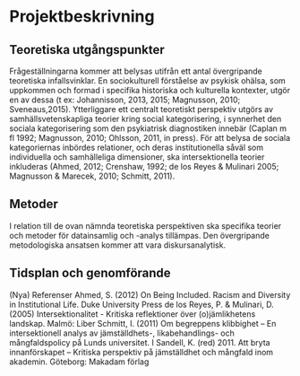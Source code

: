 # Projektbeskrivning

## Teoretiska utgångspunkter
Frågeställningarna kommer att belysas utifrån ett antal övergripande teoretiska infallsvinklar. En sociokulturell förståelse av psykisk ohälsa, som uppkommen och formad i specifika historiska och kulturella kontexter, utgör en av dessa (t ex: Johannisson, 2013, 2015; Magnusson, 2010; Sveneaus,2015). Ytterliggare ett centralt teoretiskt perspektiv utgörs av samhällsvetenskapliga teorier kring social kategorisering, i synnerhet den sociala kategorisering som den psykiatrisk diagnostiken innebär (Caplan m fl 1992; Magnusson, 2010; Ohlsson, 2011, in press). För att belysa de sociala kategoriernas inbördes relationer, och deras institutionella såväl som individuella och samhälleliga dimensioner, ska intersektionella teorier inkluderas (Ahmed, 2012; Crenshaw, 1992; de los Reyes & Mulinari 2005; Magnusson & Marecek, 2010; Schmitt, 2011). 

## Metoder 
I relation till de ovan nämnda teoretiska perspektiven ska specifika teorier och metoder för datainsamlig och -analys tillämpas. Den övergripande metodologiska ansatsen kommer att vara diskursanalytisk. 


## Tidsplan och genomförande


(Nya) Referenser
Ahmed, S. (2012)  On Being Included. Racism and Diversity in Institutional Life. Duke University Press
de los Reyes, P. & Mulinari, D. (2005) Intersektionalitet - Kritiska reflektioner över (o)jämlikhetens landskap. Malmö: Liber
Schmitt, I. (2011) Om begreppens klibbighet – En intersektionell analys av jämställdhets-, likabehandlings- och mångfaldspolicy på Lunds universitet. I Sandell, K. (red) 2011. Att bryta innanförskapet – Kritiska perspektiv på jämställdhet och mångfald inom akademin. Göteborg: Makadam förlag 